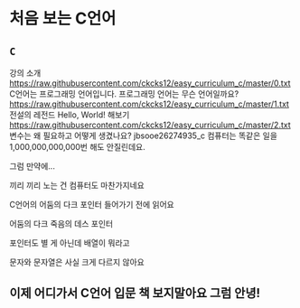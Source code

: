 # 처음 보는 C언어
`C`
---------------
강의 소개
https://raw.githubusercontent.com/ckcks12/easy_curriculum_c/master/0.txt
C언어는 프로그래밍 언어입니다. 프로그래밍 언어는 무슨 언어일까요?
https://raw.githubusercontent.com/ckcks12/easy_curriculum_c/master/1.txt
전설의 레전드 Hello, World! 해보기
https://raw.githubusercontent.com/ckcks12/easy_curriculum_c/master/2.txt
변수는 왜 필요하고 어떻게 생겼나요?
jbsooe26274935_c
컴퓨터는 똑같은 일을 1,000,000,000,000번 해도 안질린데요.

그럼 만약에...

끼리 끼리 노는 건 컴퓨터도 마찬가지네요

C언어의 어둠의 다크 포인터 들어가기 전에 읽어요

어둠의 다크 죽음의 데스 포인터 

포인터도 별 게 아닌데 배열이 뭐라고

문자와 문자열은 사실 크게 다르지 않아요

이제 어디가서 C언어 입문 책 보지말아요 그럼 안녕!
----------
